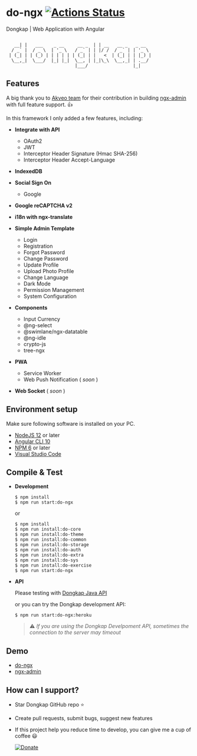 # do-ngx [![Actions Status](https://github.com/ridlafadilah/do-ngx/workflows/Dongkap%20CI/badge.svg)](https://github.com/ridlafadilah/do-ngx/actions)
Dongkap | Web Application with Angular

```

   __| |   ___    _ __     __ _  | | __   __ _   _ __  
  / _` |  / _ \  | '_ \   / _` | | |/ /  / _` | | '_ \ 
 | (_| | | (_) | | | | | | (_| | |   <  | (_| | | |_) |
  \__,_|  \___/  |_| |_|  \__, | |_|\_\  \__,_| | .__/ 
                          |___/                 |_|    

```

## Features
A big thank you to [Akveo team](https://www.akveo.com?utm_campaign=services%20-%20akveo%20website%20-%20ngx_admin%20github%20readme&utm_source=ngx_admin&utm_medium=referral&utm_content=from_developers_made_by) for their contribution in building [ngx-admin](https://github.com/akveo/ngx-admin) with full feature support. :thumbsup:

In this framework I only added a few features, including:
* __Integrate with API__
  * OAuth2
  * JWT
  * Interceptor Header Signature (Hmac SHA-256)
  * Interceptor Header Accept-Language

* __IndexedDB__

* __Social Sign On__
  * Google

* __Google reCAPTCHA v2__

* __i18n with ngx-translate__

* __Simple Admin Template__
  * Login
  * Registration
  * Forgot Password
  * Change Password
  * Update Profile
  * Upload Photo Profile
  * Change Language
  * Dark Mode
  * Permission Management
  * System Configuration

* __Components__
  * Input Currency
  * @ng-select
  * @swimlane/ngx-datatable
  * @ng-idle
  * crypto-js
  * tree-ngx

* __PWA__
  * Service Worker
  * Web Push Notification ( _soon_ )

* __Web Socket__ ( _soon_ )


## Environment setup
Make sure following software is installed on your PC.
* [NodeJS 12](https://nodejs.org/en/download/) or later
* [Angular CLI 10](https://www.npmjs.com/package/@angular/cli)
* [NPM 6](https://www.npmjs.com/package/npm) or later
* [Visual Studio Code](https://code.visualstudio.com/download)


## Compile & Test
* __Development__

  ```
  $ npm install
  $ npm run start:do-ngx
  ```
  or
  ```
  $ npm install
  $ npm run install:do-core
  $ npm run install:do-theme
  $ npm run install:do-common
  $ npm run install:do-storage
  $ npm run install:do-auth
  $ npm run install:do-extra
  $ npm run install:do-sys
  $ npm run install:do-exercise
  $ npm run start:do-ngx
  ```

* __API__
  
  Please testing with [Dongkap Java API](https://github.com/ridlafadilah/do-api)
  
  or you can try the Dongkap development API:
  ```
  $ npm run start:do-ngx:heroku
  ```
  > :warning: _If you are using the Dongkap Develpoment API, sometimes the connection to the server may timeout_

## Demo
* [do-ngx](https://ridlafadilah.github.io/do-ngx/index.html)
* [ngx-admin](http://www.akveo.com/ngx-admin/?utm_campaign=ngx_admin%20-%20demo%20-%20ngx_admin%20github%20readme&utm_source=ngx_admin&utm_medium=referral&utm_content=live_demo_link)

## How can I support?
  * Star Dongkap GitHub repo :star:
  * Create pull requests, submit bugs, suggest new features
  * If this project help you reduce time to develop, you can give me a cup of coffee :smiley:
    
    [![Donate](https://img.shields.io/badge/Donate-PayPal-green.svg)](http://paypal.me/ridlafadilah)
